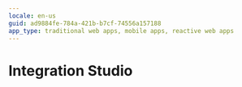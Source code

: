 ```yaml
---
locale: en-us
guid: ad9884fe-784a-421b-b7cf-74556a157188
app_type: traditional web apps, mobile apps, reactive web apps
---
```


<div class="hidden"><h1>Integration Studio</h1></div> 
